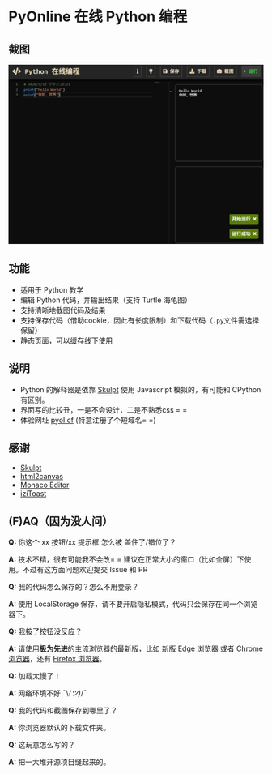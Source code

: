 # PyOnline 在线 Python 编程
## 截图
![screenshot.png](screenshot.png)

## 功能
- 适用于 Python 教学
- 编辑 Python 代码，并输出结果（支持 Turtle 海龟图）
- 支持清晰地截图代码及结果
- 支持保存代码（借助cookie，因此有长度限制）和下载代码（``.py``文件需选择保留）
- 静态页面，可以缓存线下使用

## 说明
- Python 的解释器是依靠 [Skulpt](https://github.com/skulpt/skulpt) 使用 Javascript 模拟的，有可能和 CPython 有区别。
- 界面写的比较丑，一是不会设计，二是不熟悉css = =
- 体验网址 [pyol.cf](http://pyol.cf) (特意注册了个短域名= =)

## 感谢

- [Skulpt](https://github.com/skulpt/skulpt)
- [html2canvas](https://github.com/niklasvh/html2canvas)
- [Monaco Editor](https://microsoft.github.io/monaco-editor/)
- [iziToast](https://www.izitoast.cn/)

## (F)AQ（因为没人问）
**Q:** 你这个 xx 按钮/xx 提示框 怎么被 盖住了/错位了？

**A:** 技术不精，很有可能我不会改= =  建议在正常大小的窗口（比如全屏）下使用。不过有这方面问题欢迎提交 Issue 和 PR

**Q:** 我的代码怎么保存的？怎么不用登录？

**A:** 使用 LocalStorage 保存，请不要开启隐私模式，代码只会保存在同一个浏览器下。

**Q:** 我按了按钮没反应？

**A:** 请使用**极为先进**的主流浏览器的最新版，比如 [新版 Edge 浏览器](https://www.microsoft.com/zh-cn/edge) 或者 [Chrome 浏览器](https://www.google.cn/intl/zh-CN/chrome/)，还有 [Firefox 浏览器](http://www.firefox.com.cn/)。

**Q:** 加载太慢了！

**A:** 网络环境不好 ¯\\_(ツ)_/¯

**Q:** 我的代码和截图保存到哪里了？

**A:** 你浏览器默认的下载文件夹。

**Q:** 这玩意怎么写的？

**A:** 把一大堆开源项目缝起来的。